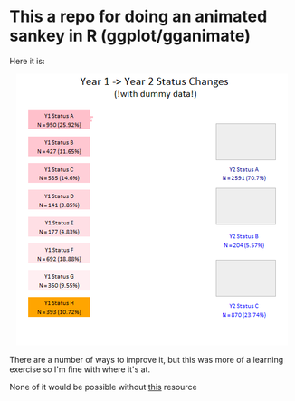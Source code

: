 # This a repo for doing an animated sankey in R (ggplot/gganimate)

Here it is: 

<p align="center">
  <img src="sankey_animation.gif">
</p>

There are a number of ways to improve it, but this was more of a learning exercise so I'm fine with where it's at.

None of it would be possible without [this](https://www.hvitfeldt.me/blog/recreate-sankey-flow-chart/) resource 
